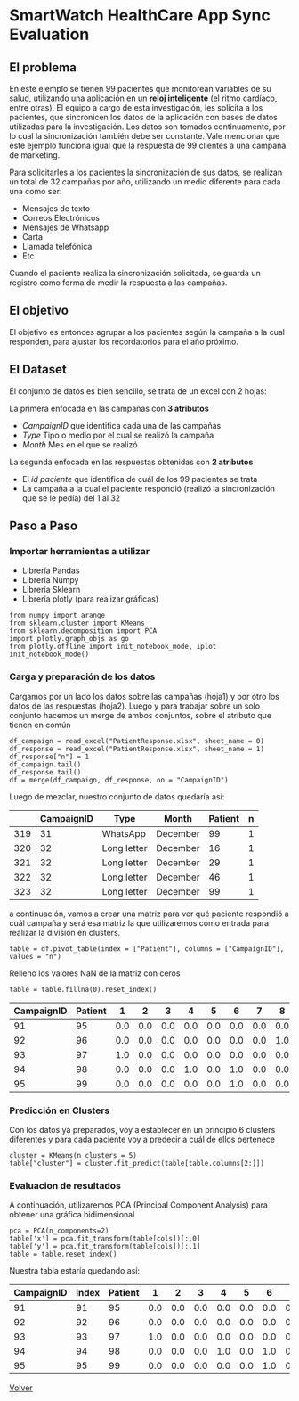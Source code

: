 # SmartWatch HealthCare App Sync Evaluation

##  El problema

En este ejemplo se tienen 99 pacientes que monitorean variables de su salud, utilizando una aplicación en un **reloj inteligente** (el ritmo cardíaco, entre otras). El equipo a cargo de esta investigación, les solicita a los pacientes, que sincronicen los datos de la aplicación con bases de datos utilizadas para la investigación. Los datos son tomados continuamente, por lo cual la sincronización también debe ser constante. Vale mencionar que este ejemplo funciona igual que la respuesta de 99 clientes a una campaña de marketing.

Para solicitarles a los pacientes la sincronización de sus datos, se realizan un total de 32 campañas por año, utilizando un medio diferente para cada una como ser:
- Mensajes de texto
- Correos Electrónicos
- Mensajes de Whatsapp
- Carta
- Llamada telefónica
- Etc

Cuando el paciente realiza la sincronización solicitada, se guarda un registro como forma de medir la respuesta a las campañas.

##  El objetivo

El objetivo es entonces agrupar a los pacientes según la campaña a la cual responden, para ajustar los recordatorios para el año próximo.

##  El Dataset

El conjunto de datos es bien sencillo, se trata de un excel con 2 hojas:

La primera enfocada en las campañas con **3 atributos**

- *CampaignID* que identifica cada una de las campañas
- *Type* Tipo o medio por el cual se realizó la campaña
- *Month* Mes en el que se realizó

La segunda enfocada en las respuestas obtenidas con **2 atributos**

- El *id paciente* que identifica de cuál de los 99 pacientes se trata
- La campaña a la cual el paciente respondió (realizó la sincronización que se le pedía) del 1 al 32

##  Paso a Paso

###  Importar herramientas a utilizar

- Librería Pandas
- Librería Numpy
- Librería Sklearn
- Librería plotly (para realizar gráficas)

```from pandas import read_excel, merge
from numpy import arange
from sklearn.cluster import KMeans
from sklearn.decomposition import PCA
import plotly.graph_objs as go
from plotly.offline import init_notebook_mode, iplot
init_notebook_mode()
```

###  Carga y preparación de los datos

Cargamos por un lado los datos sobre las campañas (hoja1) y por otro los datos de las respuestas (hoja2).
Luego y para trabajar sobre un solo conjunto hacemos un merge de ambos conjuntos, sobre el atributo que tienen en común

```
df_campaign = read_excel("PatientResponse.xlsx", sheet_name = 0)
df_response = read_excel("PatientResponse.xlsx", sheet_name = 1)
df_response["n"] = 1
df_campaign.tail()
df_response.tail()
df = merge(df_campaign, df_response, on = "CampaignID")
```

Luego de mezclar, nuestro conjunto de datos quedaría así:

|  | CampaignID | Type | Month  | Patient |  n |
|------------|------|-------------|----------|----|---|
| 319        | 31   | WhatsApp    | December | 99 | 1 |
| 320        | 32   | Long letter | December | 16 | 1 |
| 321        | 32   | Long letter | December | 29 | 1 |
| 322        | 32   | Long letter | December | 46 | 1 |
| 323        | 32   | Long letter | December | 99 | 1 |

a continuación, vamos a crear una matriz para ver qué paciente respondió a cuál campaña y será esa matriz la que utilizaremos como entrada para realizar la división en clusters.

```
table = df.pivot_table(index = ["Patient"], columns = ["CampaignID"], values = "n")
```

Relleno los valores NaN de la matriz con ceros
```
table = table.fillna(0).reset_index()
```

| CampaignID | Patient | 1   | 2   | 3   | 4   | 5   | 6   | 7   | 8   | 9   | ... | 23  | 24  | 25  | 26  | 27  | 28  | 29  | 30  | 31  | 32  |
|------------|---------|-----|-----|-----|-----|-----|-----|-----|-----|-----|-----|-----|-----|-----|-----|-----|-----|-----|-----|-----|-----|
| 91         | 95      | 0.0 | 0.0 | 0.0 | 0.0 | 0.0 | 0.0 | 0.0 | 0.0 | 0.0 | ... | 0.0 | 0.0 | 1.0 | 0.0 | 0.0 | 0.0 | 0.0 | 1.0 | 0.0 | 0.0 |
| 92         | 96      | 0.0 | 0.0 | 0.0 | 0.0 | 0.0 | 0.0 | 0.0 | 1.0 | 0.0 | ... | 0.0 | 0.0 | 0.0 | 0.0 | 0.0 | 0.0 | 0.0 | 1.0 | 1.0 | 0.0 |
| 93         | 97      | 1.0 | 0.0 | 0.0 | 0.0 | 0.0 | 0.0 | 0.0 | 0.0 | 0.0 | ... | 0.0 | 0.0 | 0.0 | 0.0 | 0.0 | 0.0 | 0.0 | 0.0 | 1.0 | 0.0 |
| 94         | 98      | 0.0 | 0.0 | 0.0 | 1.0 | 0.0 | 1.0 | 0.0 | 0.0 | 0.0 | ... | 0.0 | 0.0 | 0.0 | 0.0 | 1.0 | 0.0 | 0.0 | 0.0 | 0.0 | 0.0 |
| 95         | 99      | 0.0 | 0.0 | 0.0 | 0.0 | 0.0 | 1.0 | 0.0 | 0.0 | 1.0 | ... | 0.0 | 0.0 | 0.0 | 0.0 | 0.0 | 0.0 | 0.0 | 0.0 | 1.0 | 1.0 |

###  Predicción en Clusters

Con los datos ya preparados, voy a establecer en un principio 6 clusters diferentes y para cada paciente voy a predecir a cuál de ellos pertenece

```
cluster = KMeans(n_clusters = 5)
table["cluster"] = cluster.fit_predict(table[table.columns[2:]])
```

###  Evaluacion de resultados

A continuación, utilizaremos PCA (Principal Component Analysis) para obtener una gráfica bidimensional

```
pca = PCA(n_components=2)
table['x'] = pca.fit_transform(table[cols])[:,0]
table['y'] = pca.fit_transform(table[cols])[:,1]
table = table.reset_index()
```

Nuestra tabla estaría quedando así:

| CampaignID | index | Patient | 1   | 2   | 3   | 4   | 5   | 6   | 7   | 8   | ... | 26  | 27  | 28  | 29  | 30  | 31  | 32  | cluster | x         | y         |
|------------|-------|---------|-----|-----|-----|-----|-----|-----|-----|-----|-----|-----|-----|-----|-----|-----|-----|-----|---------|-----------|-----------|
| 91         | 91    | 95      | 0.0 | 0.0 | 0.0 | 0.0 | 0.0 | 0.0 | 0.0 | 0.0 | ... | 0.0 | 0.0 | 0.0 | 0.0 | 1.0 | 0.0 | 0.0 | 0       | -0.121409 | -0.437478 |
| 92         | 92    | 96      | 0.0 | 0.0 | 0.0 | 0.0 | 0.0 | 0.0 | 0.0 | 1.0 | ... | 0.0 | 0.0 | 0.0 | 0.0 | 1.0 | 1.0 | 0.0 | 4       | 0.666059  | -0.843051 |
| 93         | 93    | 97      | 1.0 | 0.0 | 0.0 | 0.0 | 0.0 | 0.0 | 0.0 | 0.0 | ... | 0.0 | 0.0 | 0.0 | 0.0 | 0.0 | 1.0 | 0.0 | 3       | -0.474608 | -0.368972 |
| 94         | 94    | 98      | 0.0 | 0.0 | 0.0 | 1.0 | 0.0 | 1.0 | 0.0 | 0.0 | ... | 0.0 | 1.0 | 0.0 | 0.0 | 0.0 | 0.0 | 0.0 | 3       | -0.485692 | -0.393428 |
| 95         | 95    | 99      | 0.0 | 0.0 | 0.0 | 0.0 | 0.0 | 1.0 | 0.0 | 0.0 | ... | 0.0 | 0.0 | 0.0 | 0.0 | 0.0 | 1.0 | 1.0 | 0       | -0.831590 | -1.119408 |





[Volver](./../README.md)
